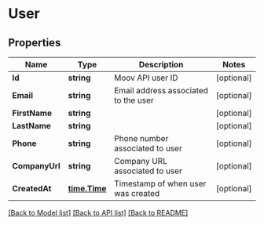 # User

## Properties

Name | Type | Description | Notes
------------ | ------------- | ------------- | -------------
**Id** | **string** | Moov API user ID | [optional] 
**Email** | **string** | Email address associated to the user | [optional] 
**FirstName** | **string** |  | [optional] 
**LastName** | **string** |  | [optional] 
**Phone** | **string** | Phone number associated to user | [optional] 
**CompanyUrl** | **string** | Company URL associated to user | [optional] 
**CreatedAt** | [**time.Time**](time.Time.md) | Timestamp of when user was created | [optional] 

[[Back to Model list]](../README.md#documentation-for-models) [[Back to API list]](../README.md#documentation-for-api-endpoints) [[Back to README]](../README.md)


